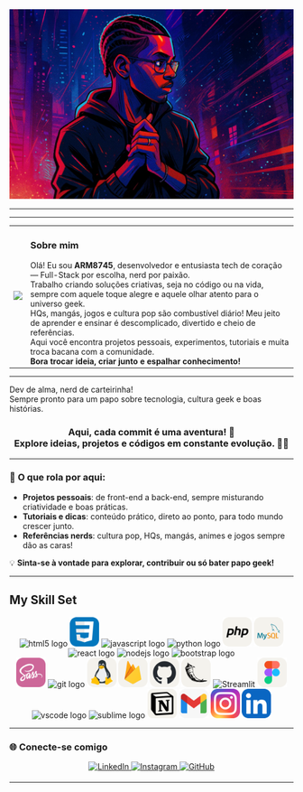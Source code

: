 <div align="center">
  <img width="800" alt="image" src="arthur(assets)/banner1.webp" />
  <hr/>
</div>
<hr> 

<table>
  <tr>
    <td>
      <img src="https://github.com/ARM8745/ARM8745/assets/banner.png" height="auto" width="auto">
    </td>
    <td>
      <h3>Sobre mim</h3>
      Olá! Eu sou <strong>ARM8745</strong>, desenvolvedor e entusiasta tech de coração — Full-Stack por escolha, nerd por paixão.<br>
      Trabalho criando soluções criativas, seja no código ou na vida, sempre com aquele toque alegre e aquele olhar atento para o universo geek.<br>
      HQs, mangás, jogos e cultura pop são combustível diário! Meu jeito de aprender e ensinar é descomplicado, divertido e cheio de referências.<br>
      Aqui você encontra projetos pessoais, experimentos, tutoriais e muita troca bacana com a comunidade.<br>
      <strong>Bora trocar ideia, criar junto e espalhar conhecimento!</strong>
    </td>
  </tr>
</table>
<hr/>

Dev de alma, nerd de carteirinha!  
Sempre pronto para um papo sobre tecnologia, cultura geek e boas histórias.

### <div align="center">Aqui, cada commit é uma aventura! 🚀<br>Explore ideias, projetos e códigos em constante evolução. 👾✨</div>

---

### 🔭 **O que rola por aqui:**  
- **Projetos pessoais**: de front-end a back-end, sempre misturando criatividade e boas práticas.
- **Tutoriais e dicas**: conteúdo prático, direto ao ponto, para todo mundo crescer junto.
- **Referências nerds**: cultura pop, HQs, mangás, animes e jogos sempre dão as caras!

💡 **Sinta-se à vontade para explorar, contribuir ou só bater papo geek!**

---

## My Skill Set 

<div align="center">
  <img src="https://cdn.simpleicons.org/html5/E34F26" height="52" alt="html5 logo" />
  <img src="https://github.com/tandpfun/skill-icons/blob/main/icons/CSS.svg" height="52" alt="css3 logo" />
  <img src="https://cdn.simpleicons.org/javascript/F7DF1E" height="52" alt="javascript logo" />
  <img src="https://cdn.jsdelivr.net/gh/devicons/devicon/icons/python/python-original.svg" height="52" alt="python logo" />
  <img src="https://github.com/tandpfun/skill-icons/blob/main/icons/PHP-Light.svg" height="52" alt="php logo" />
  <img src="https://github.com/tandpfun/skill-icons/blob/main/icons/MySQL-Light.svg" height="52" alt="sql logo" />
  <img src="https://cdn.simpleicons.org/react/61DAFB" height="52" alt="react logo" />
  <img src="https://cdn.simpleicons.org/nodedotjs/339933" height="52" alt="nodejs logo" />
  <img src="https://cdn.simpleicons.org/bootstrap/7952B3" height="52" alt="bootstrap logo" />
  <br>
  <img src="https://github.com/tandpfun/skill-icons/blob/main/icons/Sass.svg" height="52" alt="Sass" />
  <img src="https://cdn.simpleicons.org/git/F05032" height="52" alt="git logo" />
  <img src="https://github.com/tandpfun/skill-icons/blob/main/icons/Linux-Light.svg" height="52" alt="linux logo" />
  <img src="https://github.com/tandpfun/skill-icons/blob/main/icons/Firebase-Light.svg" height="52" alt="firebase logo" />
  <img src="https://github.com/tandpfun/skill-icons/blob/main/icons/Github-Light.svg" height="52" alt="github logo" />
  <img src="https://github.com/tandpfun/skill-icons/blob/main/icons/Flask-Light.svg" height="52" alt="flask logo" />
  <img src="https://cdn.jsdelivr.net/gh/devicons/devicon/icons/streamlit/streamlit-original.svg" height="40" alt="Streamlit" />
  <img src="https://github.com/tandpfun/skill-icons/blob/main/icons/Figma-Light.svg" height="52" alt="figma logo" />
  <br>
  <img src="https://cdn.jsdelivr.net/gh/devicons/devicon/icons/vscode/vscode-original.svg" height="52" alt="vscode logo" />
  <img src="https://github.com/tandpfun/skill-icons/blob/main/icons/Sublime-Light.svg" height="52" alt="sublime logo" />
  <img src="https://github.com/tandpfun/skill-icons/blob/main/icons/Notion-Light.svg" height="52" alt="notion logo" />
  <img src="https://github.com/tandpfun/skill-icons/blob/main/icons/Gmail-Light.svg" height="52" alt="gmail logo" />
  <img src="https://github.com/tandpfun/skill-icons/blob/main/icons/Instagram.svg" height="52" alt="instagram logo" />
  <img src="https://github.com/tandpfun/skill-icons/blob/main/icons/LinkedIn.svg" height="52" alt="linkedin logo" />
</div>

---

### 🌐 **Conecte-se comigo**  
<div align="center">
  <a href="https://linkedin.com/in/seu-linkedin" target="_blank">
    <img src="https://img.shields.io/badge/linkedin-%231E77B5.svg?&style=for-the-badge&logo=linkedin&logoColor=white" alt="LinkedIn" style="margin-bottom: 5px;" />
  </a>
  <a href="https://instagram.com/seu-instagram" target="_blank">
    <img src="https://img.shields.io/badge/instagram-%23000000.svg?&style=for-the-badge&logo=instagram&logoColor=white" alt="Instagram" style="margin-bottom: 5px;" />
  </a>
  <a href="https://github.com/ARM8745" target="_blank">
    <img src="https://img.shields.io/badge/github-%2324292e.svg?&style=for-the-badge&logo=github&logoColor=white" alt="GitHub" style="margin-bottom: 5px;" />
  </a>
</div>

---

<!--  
Se quiser personalizar ainda mais, me fala suas redes e alguma frase marcante ou referência que te represente!
-->
